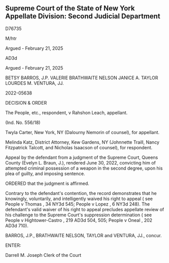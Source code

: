 ## Supreme Court of the State of New York Appellate Division: Second Judicial Department

D76735

M/htr

Argued - February 21, 2025

<!-- image -->

AD3d

Argued - February 21, 2025

BETSY BARROS, J.P. VALERIE BRATHWAITE NELSON JANICE A. TAYLOR LOURDES M. VENTURA, JJ.

2022-05638

DECISION &amp; ORDER

The People, etc., respondent, v Rahshon Leach, appellant.

(Ind. No. 556/18)

Twyla Carter, New York, NY (Dalourny Nemorin of counsel), for appellant.

Melinda  Katz,  District  Attorney,  Kew  Gardens,  NY  (Johnnette  Traill,  Nancy Fitzpatrick Talcott, and Nicholas Isaacson of counsel), for respondent.

Appeal by the defendant from a judgment of the Supreme Court, Queens County (Evelyn L. Braun, J.), rendered June 30, 2022, convicting him of attempted criminal possession of a weapon in the second degree, upon his plea of guilty, and imposing sentence.

ORDERED that the judgment is affirmed.

Contrary to the defendant's contention, the record demonstrates that he knowingly, voluntarily, and intelligently waived his right to appeal ( see People v Thomas , 34 NY3d 545; People v Lopez , 6 NY3d 248).  The defendant's valid waiver of his right to appeal precludes appellate review  of  his  challenge  to  the  Supreme  Court's  suppression  determination  ( see People  v Hightower-Castro , 219 AD3d 504, 505; People v Oneal , 202 AD3d 710).

BARROS, J.P., BRATHWAITE NELSON, TAYLOR and VENTURA, JJ., concur.

ENTER:

Darrell M. Joseph Clerk of the Court